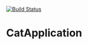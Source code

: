 [![Build Status](https://travis-ci.org/nagylaszlo9423/CatApplication.svg?branch=master)](https://travis-ci.org/nagylaszlo9423/CatApplication)

# CatApplication
